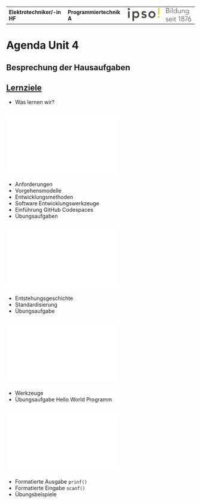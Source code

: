|                             |                          |                                        |
| --------------------------- | ------------------------ | -------------------------------------- |
| **Elektrotechniker/-in HF** | **Programmiertechnik A** | ![IPSO Logo](./x_gitres/ipso_logo.png) |

# Agenda Unit 4

## Besprechung der Hausaufgaben

## [Lernziele](./lernziele.md)

- Was lernen wir?

## ![Grundlagen der Softwareentwicklung](./grundlagen.md)

- Anforderungen
- Vorgehensmodelle
- Entwicklungsmethoden
- Software Entwicklungswerkzeuge
- Einführung GitHub Codespaces
- Übungsaufgaben

## ![Einführung in Programmierung C](./einführung.md)

- Entstehungsgeschichte
- Standardisierung
- Übungsaufgabe

## ![Programmerzeugung](./programmerzeugung.md)

- Werkzeuge
- Übungsaufgabe Hello World Programm

## ![Einführung Ein- und Ausgabe](./ein-ausgabe.md)

- Formatierte Ausgabe `prinf()`
- Formatierte Eingabe `scanf()`
- Übungsbeispiele
